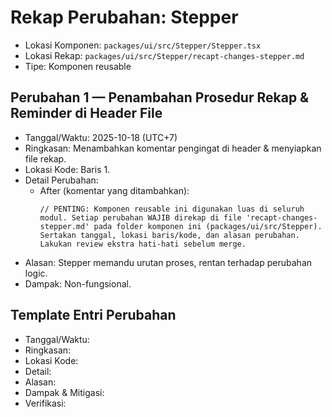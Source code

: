 # Rekap Perubahan: Stepper

- Lokasi Komponen: `packages/ui/src/Stepper/Stepper.tsx`
- Lokasi Rekap: `packages/ui/src/Stepper/recapt-changes-stepper.md`
- Tipe: Komponen reusable

## Perubahan 1 — Penambahan Prosedur Rekap & Reminder di Header File
- Tanggal/Waktu: 2025-10-18 (UTC+7)
- Ringkasan: Menambahkan komentar pengingat di header & menyiapkan file rekap.
- Lokasi Kode: Baris 1.
- Detail Perubahan:
  - After (komentar yang ditambahkan):
    ```tsx
    // PENTING: Komponen reusable ini digunakan luas di seluruh modul. Setiap perubahan WAJIB direkap di file 'recapt-changes-stepper.md' pada folder komponen ini (packages/ui/src/Stepper). Sertakan tanggal, lokasi baris/kode, dan alasan perubahan. Lakukan review ekstra hati-hati sebelum merge.
    ```
- Alasan: Stepper memandu urutan proses, rentan terhadap perubahan logic.
- Dampak: Non-fungsional.

## Template Entri Perubahan
- Tanggal/Waktu:
- Ringkasan:
- Lokasi Kode:
- Detail:
- Alasan:
- Dampak & Mitigasi:
- Verifikasi: